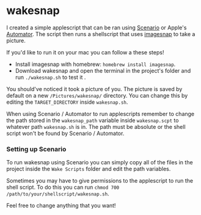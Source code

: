 # wakesnap

I created a simple applescript that can be ran using [Scenario](http://www.lagentesoft.com/scenario/) or Apple's [Automator](http://macosxautomation.com/automator/). The script then runs a shellscript that uses [imagesnap](http://iharder.sourceforge.net/current/macosx/imagesnap/) to take a picture.

If you'd like to run it on your mac you can follow a these steps!

* Install imagesnap with homebrew:
`homebrew install imagesnap`.
* Download wakesnap and open the terminal in the project's folder and run `./wakesnap.sh` to test it .

You should've noticed it took a picture of you. The picture is saved by default on a new `/Pictures/wakesnap/` directory. You can change this by editing the `TARGET_DIRECTORY` inside `wakesnap.sh`.

When using Scenario / Automator to run applescripts remember to change the path stored in the `wakesnap_path` variable inside `wakesnap.scpt` to whatever path `wakesnap.sh` is in. The path must be absolute or the shell script won't be found by Scenario / Automator.


### Setting up Scenario
To run wakesnap using Scenario you can simply copy all of the files in the project inside the `Wake Scripts` folder and edit the path variables.

Sometimes you may have to give permissions to the applescript to run the shell script. To do this you can run `chmod 700 /path/to/your/shellscript/wakesnap.sh`.

Feel free to change anything that you want!
